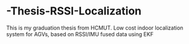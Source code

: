 # -Thesis-RSSI-Localization
This is my graduation thesis from HCMUT. Low cost indoor localization system for AGVs, based on RSSI/IMU fused data using EKF
